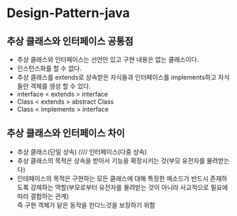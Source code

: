 # Design-Pattern-java
## 추상 클래스와 인터페이스 공통점
* 추상 클래스와 인터페이스는 선언만 있고 구현 내용은 없는 클래스이다.
* 인스턴스화를 할 수 없다.
* 추상 클래스를 extends로 상속받은 자식들과 인터페이스를 implements하고 자식들만 객체를 생성 할 수 있다.
* interface < extends > interface 
* Class < extends > abstract Class
* Class < implements > interface
## 추상 클래스와 인터페이스 차이
* 추상 클래스(단일 상속) //// 인터페이스(다중 상속)
* 추상 클래스의 목적은 상속을 받아서 기능을 확장시키는 것(부모 유전자를 물려받는다)
* 인테페이스의 목적은 구현하는 모든 클래스에 대해 특정한 메소드가 반드시 존재하도록 강제하는 역할(부모로부터 유전자를 물려받는 것이 아니라 사교적으로 필요에 따라 결합하는 관계)      
  즉 구현 객체가 닽은 동작을 한다느것을 보장하기 위함
